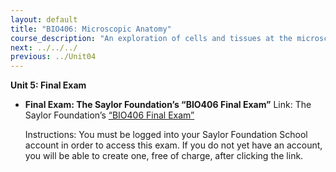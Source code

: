 ```yaml
---
layout: default
title: "BIO406: Microscopic Anatomy"
course_description: "An exploration of cells and tissues at the microscopic level, using a virtual microscope to view features that cannot be seen with the naked eye. Focuses on special features of various body systems, including the circulatory, renal, skeletal, lymphatic, respiratory, integumentary, endocrine, and reproductive systems."
next: ../../../
previous: ../Unit04
---
```

**Unit 5: Final Exam** <span id="5"></span> 
-   **Final Exam: The Saylor Foundation’s “BIO406 Final Exam”**
    Link: The Saylor Foundation’s [“BIO406 Final
    Exam](http://school.saylor.org/mod/quiz/view.php?id=12)[”](http://school.saylor.org/mod/quiz/view.php?id=12)  
      
     Instructions: You must be logged into your Saylor Foundation School
    account in order to access this exam. If you do not yet have an
    account, you will be able to create one, free of charge, after
    clicking the link.


